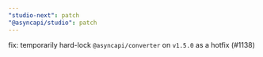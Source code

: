```yaml
---
"studio-next": patch
"@asyncapi/studio": patch
---
```


fix: temporarily hard-lock `@asyncapi/converter` on `v1.5.0` as a hotfix (#1138)
